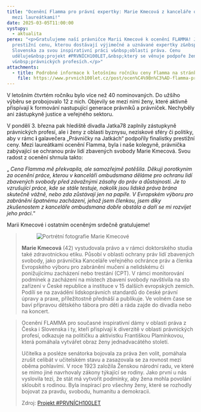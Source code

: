 ```yaml
---
title: "Ocenění Flamma pro právní expertky: Marie Kmecová z kanceláře ombudsmana
  mezi laureátkami!"
date: 2025-03-05T11:00:00
vystupy:
  - aktualita
perex: "<p>Gratulujeme naší právničce Marii Kmecové k ocenění FLAMMA! Jedná se o
  prestižní cenu, kterou dostávají výjimečné a uznávané expertky z&nbsp;Česka a
  Slovenska za svou inspirativní práci v&nbsp;oblasti práva. Cenu
  uděluje&nbsp;projekt #PRVNÍCH100LET,&nbsp;který se věnuje podpoře žen
  v&nbsp;právnických profesích.</p>"
attachments:
  - title: Podrobné informace k letošnímu ročníku ceny Flamma na stránkách pořadatele
    file: https://www.prvnich100let.cz/post/ocen%C4%9Bn%C3%AD-flamma-pro-inspirativn%C3%AD-pr%C3%A1vni%C4%8Dky-z%C3%ADskaly-v%C3%BDjime%C4%8Dn%C3%A9-soudkyn%C4%9B-%C4%8Di-akademi%C4%8Dky-%C4%8Destn%C3%A9-ocen%C4%9Bn%C3%AD-z
---
```

<p>V&nbsp;letošním čtvrtém ročníku bylo více než 40 nominovaných. Do užšího výběru se probojovalo 12 z&nbsp;nich. Objevily se mezi nimi ženy, které aktivně přispívají k formování nastupující generace právníků a právniček. Nechyběly ani zástupkyně justice a veřejného sektoru.</p>
<p>V&nbsp;pondělí 3. března pak hlediště divadla Jatka78 zaplnily zástupkyně právnických profesí, ale i ženy z oblasti byznysu, neziskové sféry či politiky, aby v&nbsp;rámc
<strong>i&nbsp;</strong>galavečera „Právničky na Jatkách“ podpořily finalistky prestižní ceny. Mezi laureátkami ocenění Flamma, byla i naše kolegyně, právnička zabývající se ochranou práv lidí zbavených svobody Marie Kmecová. Svou radost z&nbsp;ocenění shrnula takto:&nbsp;</p>
<p>„
<i>Cena Flamma mě překvapila, ale samozřejmě potěšila. Děkuji porotkyním za ocenění práce, kterou v&nbsp;kanceláři ombudsmana děláme pro ochranu lidí zbavených svobody před závažnými zásahy do práv a důstojnosti. Je to vzrušující práce, kde se stále testuje, nakolik jsou lidská práva brána skutečně vážně, nebo zda zůstávají jen na papíře. V&nbsp;Evropském výboru pro zabránění špatnému zacházení, jehož jsem členkou, jsem díky zkušenostem z&nbsp;kanceláře ombudsmana dobře obstála a daří se mi rozvíjet jeho práci</i>.“</p>
<p>Marii Kmecové i ostatním oceněným srdečně gratulujeme!</p>
<blockquote>
<figure class="image image-style-align-left">
<img src="https://www.ochrance.cz/aktualne/oceneni_flamma_pro_pravni_expertky_marie_kmecova_z_kancelare_ombudsmana_mezi_laureatkami/marie_kmecova.jpg" alt="Portrétní fotografie Marie Kmecové"></figure>
<p>
<strong>Marie Kmecová</strong>&nbsp;(42) vystudovala právo a v&nbsp;rámci doktorského studia také zdravotnickou etiku. Působí v&nbsp;oblasti ochrany práv lidí zbavených svobody, jako právnička Kanceláře veřejného ochránce práv a členka Evropského výboru pro zabránění mučení a nelidskému či ponižujícímu zacházení nebo trestání (CPT). V&nbsp;rámci monitorování podmínek a zacházení na místech zbavení svobody navštívila na sto zařízení v&nbsp;České republice a instituce v&nbsp;15 dalších evropských zemích. Podílí se na zavádění lidskoprávních standardů do české právní úpravy a praxe, příležitostně přednáší a publikuje. Ve volném čase se baví přípravou dětského tábora pro děti a ráda zajde do divadla nebo na koncert.</p></blockquote>
<blockquote>
<p>Ocenění FLAMMA pro současné inspirativní dámy v oblasti práva z Česka&nbsp;i Slovenska i ty, kteří přispívají k diverzitě v oblasti právnických profesí, odkazuje na političku a aktivistku Františkou Plamínkovou, která pomáhala vytvářet obraz ženy jednadvacátého století. &nbsp;</p>
<p>Učitelka a posléze senátorka bojovala za práva žen volit, pomáhala zrušit celibát v učitelském stavu a zasazovala se za rovnost mezi oběma pohlavími. V roce 1923 založila Ženskou národní radu, ve které se mimo jiné navrhovaly zákony týkající se rodiny. Jako první u nás vyslovila tezi, že stát má vytvořit podmínky, aby žena mohla povolání skloubit s rodinou. Byla inspirací pro všechny ženy, které se rozhodly bojovat za pravdu, svobodu, humanitu a demokracii.</p>
<p>Zdroj:
<a href=" https://www.prvnich100let.cz/oceneni"> Projekt #PRVNÍCH100LET</a></p></blockquote>
